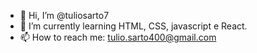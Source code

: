 - 👋 Hi, I’m @tuliosarto7
- 🌱 I’m currently learning HTML, CSS, javascript e React.
- 📫 How to reach me: tulio.sarto400@gmail.com

<!---
tuliosarto7/tuliosarto7 is a ✨ special ✨ repository because its `README.md` (this file) appears on your GitHub profile.
You can click the Preview link to take a look at your changes.
--->
